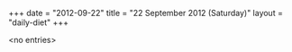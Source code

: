 +++
date = "2012-09-22"
title = "22 September 2012 (Saturday)"
layout = "daily-diet"
+++

\<no entries\>